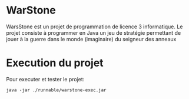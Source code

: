 # WarStone

WarsStone est un projet de programmation de licence 3 informatique.
Le projet consiste à programmer en Java un jeu de stratégie permettant de jouer à la guerre
dans le monde (imaginaire) du seigneur des anneaux

# Execution du projet

Pour executer et tester le projet:

```
java -jar ./runnable/warstone-exec.jar
```
